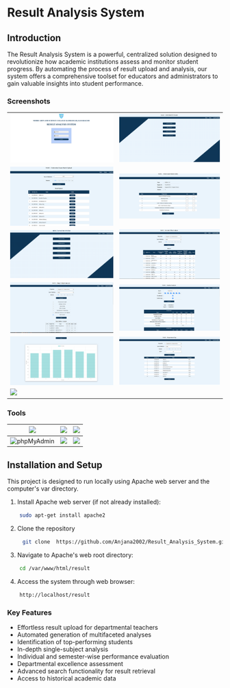 # Result Analysis System

## Introduction

The Result Analysis System is a powerful, centralized solution designed to revolutionize how academic institutions assess and monitor student progress. By automating the process of result upload and analysis, our system offers a comprehensive toolset for educators and administrators to gain valuable insights into student performance.

### Screenshots

<table>
  <tr>
    <td><img src="./screenshot/home.png" width="400"/></td>
    <td><img src="./screenshot/index_admin.png" width="400"/></td>
  </tr>
  <tr>
    <td><img src="./screenshot/markupload.png" width="400"/></td>
    <td><img src="./screenshot/markentry.png" width="400"/></td>
  </tr>
  <tr>
    <td><img src="./screenshot/RAS.png" width="400"/></td>
    <td><img src="./screenshot/sem_wise.png" width="400"/></td>
  </tr>
  <tr>
    <td><img src="./screenshot/single_sub.png" width="400"/></td>
    <td><img src="./screenshot/stud_analy.png" width="400"/></td>
  </tr>
  <tr>
    <td><img src="./screenshot/graph.png" width="400"/></td>
    <td><img src="./screenshot/depart_top.png" width="400"/></td>
  </tr>
  <tr>
    <td><img src="./screenshot/advance.png" width="400"/></td>
    <td></td>
  </tr>
</table>



### Tools
| ![](https://img.shields.io/badge/PHP-777BB4?style=for-the-badge&logo=php&logoColor=white) | ![](https://img.shields.io/badge/MySQL-005C84?style=for-the-badge&logo=mysql&logoColor=white) | ![](https://img.shields.io/badge/HTML5-E34F26?style=for-the-badge&logo=html5&logoColor=white) |
|---|---|---|
| ![phpMyAdmin](https://img.shields.io/badge/phpMyAdmin-brightgreen)  | ![](https://img.shields.io/badge/VSCode-0078D4?style=for-the-badge&logo=visual%20studio%20code&logoColor=white) | ![](https://img.shields.io/badge/CSS3-1572B6?style=for-the-badge&logo=css3&logoColor=white) |
## Installation and Setup

This project is designed to run locally using Apache web server and the computer's var directory.

1. Install Apache web server (if not already installed):
```bash
    sudo apt-get install apache2
```
2. Clone the repository
```bash
     git clone  https://github.com/Anjana2002/Result_Analysis_System.git
```
3. Navigate to Apache's web root directory:
```bash
    cd /var/www/html/result
```
4. Access the system through web browser:
```bash
    http://localhost/result
```
### Key Features

- Effortless result upload for departmental teachers
- Automated generation of multifaceted analyses
- Identification of top-performing students
- In-depth single-subject analysis
- Individual and semester-wise performance evaluation
- Departmental excellence assessment
- Advanced search functionality for result retrieval
- Access to historical academic data





